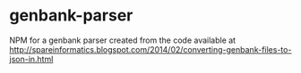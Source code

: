 genbank-parser
==============

NPM for a genbank parser created from the code available at http://spareinformatics.blogspot.com/2014/02/converting-genbank-files-to-json-in.html
